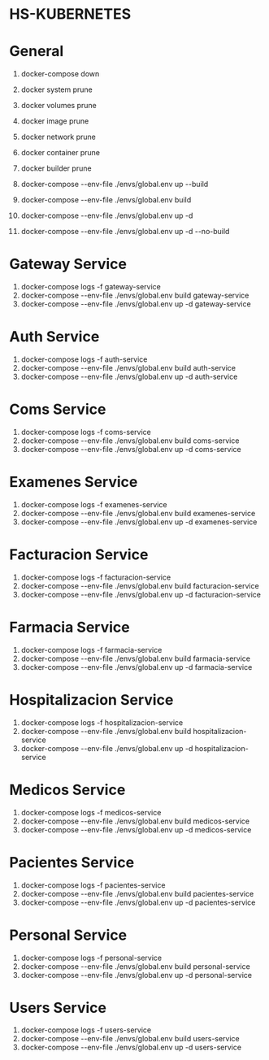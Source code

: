 # HS-KUBERNETES

# General

1. docker-compose down
1. docker system prune
1. docker volumes prune
1. docker image prune
1. docker network prune
1. docker container prune
1. docker builder prune

1. docker-compose --env-file ./envs/global.env up --build
2. docker-compose --env-file ./envs/global.env build
3. docker-compose --env-file ./envs/global.env up -d
24. docker-compose --env-file ./envs/global.env up -d --no-build

# Gateway Service
1. docker-compose logs -f gateway-service
1. docker-compose --env-file ./envs/global.env build gateway-service
1. docker-compose --env-file ./envs/global.env up -d gateway-service

# Auth Service
1. docker-compose logs -f auth-service
1. docker-compose --env-file ./envs/global.env build auth-service
1. docker-compose --env-file ./envs/global.env up -d auth-service

# Coms Service
1. docker-compose logs -f coms-service
1. docker-compose --env-file ./envs/global.env build  coms-service
1. docker-compose --env-file ./envs/global.env up -d coms-service

# Examenes Service
1. docker-compose logs -f examenes-service
1. docker-compose --env-file ./envs/global.env build examenes-service
1. docker-compose --env-file ./envs/global.env up -d examenes-service

# Facturacion Service
1. docker-compose logs -f facturacion-service
1. docker-compose --env-file ./envs/global.env build facturacion-service
1. docker-compose --env-file ./envs/global.env up -d facturacion-service

# Farmacia Service
1. docker-compose logs -f farmacia-service
1. docker-compose --env-file ./envs/global.env build farmacia-service
1. docker-compose --env-file ./envs/global.env up -d farmacia-service

# Hospitalizacion Service
1. docker-compose logs -f hospitalizacion-service
1. docker-compose --env-file ./envs/global.env build hospitalizacion-service
1. docker-compose --env-file ./envs/global.env up -d hospitalizacion-service

# Medicos Service
1. docker-compose logs -f medicos-service
1. docker-compose --env-file ./envs/global.env build medicos-service
1. docker-compose --env-file ./envs/global.env up -d medicos-service

# Pacientes Service
1. docker-compose logs -f pacientes-service
1. docker-compose --env-file ./envs/global.env build pacientes-service
1. docker-compose --env-file ./envs/global.env up -d pacientes-service

# Personal Service
1. docker-compose logs -f personal-service
1. docker-compose --env-file ./envs/global.env build personal-service
1. docker-compose --env-file ./envs/global.env up -d personal-service

# Users Service
1. docker-compose logs -f users-service
1. docker-compose --env-file ./envs/global.env build users-service
1. docker-compose --env-file ./envs/global.env up -d users-service